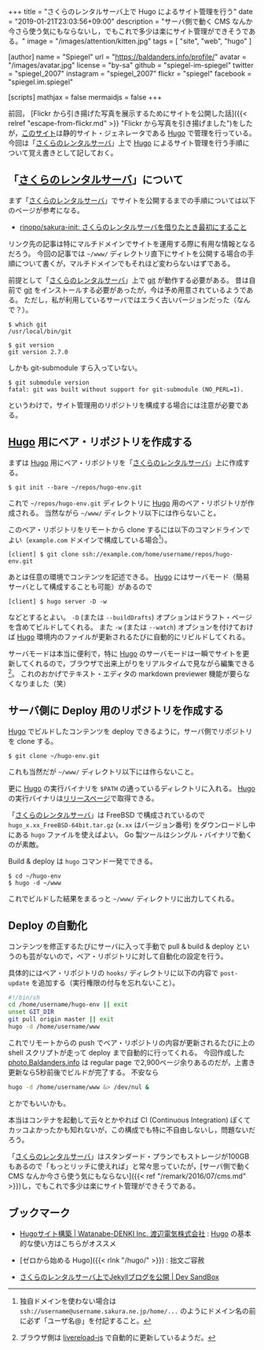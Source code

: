 +++
title = "さくらのレンタルサーバ上で Hugo によるサイト管理を行う"
date = "2019-01-21T23:03:56+09:00"
description = "サーバ側で動く CMS なんか今さら使う気にもならないし，でもこれで多少は楽にサイト管理ができそうである。"
image = "/images/attention/kitten.jpg"
tags = [ "site", "web", "hugo" ]

[author]
  name      = "Spiegel"
  url       = "https://baldanders.info/profile/"
  avatar    = "/images/avatar.jpg"
  license   = "by-sa"
  github    = "spiegel-im-spiegel"
  twitter   = "spiegel_2007"
  instagram = "spiegel_2007"
  flickr    = "spiegel"
  facebook  = "spiegel.im.spiegel"

[scripts]
  mathjax = false
  mermaidjs = false
+++

前回， [Flickr から引き揚げた写真を展示するためにサイトを公開した話]({{< relref "escape-from-flickr.md" >}} "Flickr から写真を引き揚げました")をしたが，[このサイト](https://photo.baldanders.info/ "photo.Baldanders.info")は静的サイト・ジェネレータである [Hugo] で管理を行っている。
今回は「[さくらのレンタルサーバ]」上で [Hugo] によるサイト管理を行う手順について覚え書きとして記しておく。

## 「[さくらのレンタルサーバ]」について

まず「[さくらのレンタルサーバ]」でサイトを公開するまでの手順については以下のページが参考になる。

- [rinopo/sakura-init: さくらのレンタルサーバを借りたとき最初にすること](https://github.com/rinopo/sakura-init)

リンク先の記事は特にマルチドメインでサイトを運用する際に有用な情報となるだろう。
今回の記事では `~/www/` ディレクトリ直下にサイトを公開する場合の手順について書くが，マルチドメインでもそれほど変わらないはずである。

前提として「[さくらのレンタルサーバ]」上で [git] が動作する必要がある。
昔は自前で [git] をインストールする必要があったが，今は予め用意されているようである。
ただし，私が利用しているサーバではエラく古いバージョンだった（なんで？）。

```text
$ which git
/usr/local/bin/git

$ git version
git version 2.7.0
```

しかも git-submodule すら入っていない。

```text
$ git submodule version
fatal: git was built without support for git-submodule (NO_PERL=1).
```

というわけで，サイト管理用のリポジトリを構成する場合には注意が必要である。

## [Hugo] 用にベア・リポジトリを作成する

まずは [Hugo] 用にベア・リポジトリを「[さくらのレンタルサーバ]」上に作成する。

```text
$ git init --bare ~/repos/hugo-env.git
```

これで `~/repos/hugo-env.git` ディレクトリに [Hugo] 用のベア・リポジトリが作成される。
当然ながら `~/www/` ディレクトリ以下には作らないこと。

このベア・リポジトリをリモートから clone するには以下のコマンドラインでよい（`example.com` ドメインで構成している場合[^sakura1]）。

```text
[client] $ git clone ssh://example.com/home/username/repos/hugo-env.git
```

[^sakura1]: 独自ドメインを使わない場合は `ssh://username@username.sakura.ne.jp/home/...` のようにドメイン名の前に必ず「ユーザ名@」を付記すること。

あとは任意の環境でコンテンツを記述できる。
[Hugo] にはサーバモード（簡易サーバとして構成することも可能）があるので

```text
[client] $ hugo server -D -w
```

などとするとよい。
`-D` (または `--buildDrafts`) オプションはドラフト・ページを含めてビルドしてくれる。
また `-w` (または `--watch`) オプションを付けておけば [Hugo] 環境内のファイルが更新されるたびに自動的にリビルドしてくれる。

サーバモードは本当に便利で，特に [Hugo] のサーバモードは一瞬でサイトを更新してくれるので，ブラウザで出来上がりをリアルタイムで見ながら編集できる[^ll1]。
これのおかげでテキスト・エディタの markdown previewer 機能が要らなくなりました（笑）

[^ll1]: ブラウザ側は [livereload-js](https://github.com/livereload/livereload-js "livereload/livereload-js: LiveReload JavaScript code that communicates with the server and implements reloading") で自動的に更新しているようだ。

## サーバ側に Deploy 用のリポジトリを作成する

[Hugo] でビルドしたコンテンツを deploy できるように，サーバ側でリポジトリを clone する。

```text
$ git clone ~/hugo-env.git
```

これも当然だが `~/www/` ディレクトリ以下には作らないこと。

更に [Hugo] の実行バイナリを `$PATH` の通っているディレクトリに入れる。
[Hugo] の実行バイナリは[リリースページ](https://github.com/gohugoio/hugo/releases "Releases · gohugoio/hugo")で取得できる。

「[さくらのレンタルサーバ]」は FreeBSD で構成されているので `hugo_x.xx_FreeBSD-64bit.tar.gz` (`x.xx` はバージョン番号) をダウンロードし中にある `hugo` ファイルを使えばよい。 
Go 製ツールはシングル・バイナリで動くのが素敵。

Build & deploy は `hugo` コマンド一発でできる。

```text
$ cd ~/hugo-env
$ hugo -d ~/www
```

これでビルドした結果をまるっと `~/www/` ディレクトリに出力してくれる。

## Deploy の自動化

コンテンツを修正するたびにサーバに入って手動で pull & build & deploy というのも芸がないので，ベア・リポジトリに対して自動化の設定を行う。

具体的にはベア・リポジトリの `hooks/` ディレクトリに以下の内容で `post-update` を追加する（実行権限の付与を忘れないこと）。

```bash
#!/bin/sh
cd /home/username/hugo-env || exit
unset GIT_DIR
git pull origin master || exit
hugo -d /home/username/www
```

これでリモートからの push でベア・リポジトリの内容が更新されるたびに上の shell スクリプトが走って deploy まで自動的に行ってくれる。
今回作成した [photo.Baldanders.info](https://photo.baldanders.info/) は regular page で2,900ページ余りあるのだが，上書き更新なら5秒前後でビルドが完了する。
不安なら

```bash
hugo -d /home/username/www &> /dev/nul &
```

とかでもいいかも。

本当はコンテナを起動して云々とかやれば CI (Continuous Integration) ぽくてカッコよかったかも知れないが，この構成でも特に不自由しないし，問題ないだろう。

「[さくらのレンタルサーバ]」はスタンダード・プランでもストレージが100GBもあるので「もっとリッチに使えれば」と常々思っていたが，[サーバ側で動く CMS なんか今さら使う気にもならない]({{< ref "/remark/2016/07/cms.md" >}})し，でもこれで多少は楽にサイト管理ができそうである。

## ブックマーク

- [Hugoサイト構築 | Watanabe-DENKI Inc. 渡辺電気株式会社](https://wdkk.co.jp/lab/hugo/) : [Hugo] の基本的な使い方はこちらがオススメ
- [ゼロから始める Hugo]({{< rlnk "/hugo/" >}}) : 拙文ご容赦

- [さくらのレンタルサーバ上でJekyllブログを公開 | Dev SandBox](http://utwang.io/2013/01/04/jekyll-on-sakura/)

[Hugo]: https://gohugo.io/ "The world’s fastest framework for building websites | Hugo"
[さくらのレンタルサーバ]: https://www.sakura.ne.jp/ "さくらのレンタルサーバ | 高速・安定WordPressなら！無料2週間お試し"
[git]: https://git-scm.com/
[Git]: https://git-scm.com/
<!-- eof -->
